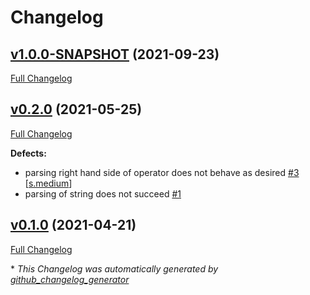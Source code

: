 # Changelog

## [v1.0.0-SNAPSHOT](https://github.com/NASA-PDS/api-search-query-lexer/tree/v1.0.0-SNAPSHOT) (2021-09-23)

[Full Changelog](https://github.com/NASA-PDS/api-search-query-lexer/compare/v0.2.0...v1.0.0-SNAPSHOT)

## [v0.2.0](https://github.com/NASA-PDS/api-search-query-lexer/tree/v0.2.0) (2021-05-25)

[Full Changelog](https://github.com/NASA-PDS/api-search-query-lexer/compare/v0.1.0...v0.2.0)

**Defects:**

- parsing right hand side of operator does not behave as desired [\#3](https://github.com/NASA-PDS/api-search-query-lexer/issues/3) [[s.medium](https://github.com/NASA-PDS/api-search-query-lexer/labels/s.medium)]
- parsing of string does not succeed [\#1](https://github.com/NASA-PDS/api-search-query-lexer/issues/1)

## [v0.1.0](https://github.com/NASA-PDS/api-search-query-lexer/tree/v0.1.0) (2021-04-21)

[Full Changelog](https://github.com/NASA-PDS/api-search-query-lexer/compare/f659ff7db23e43afb48fb1cc482fd8c9f8402eec...v0.1.0)



\* *This Changelog was automatically generated by [github_changelog_generator](https://github.com/github-changelog-generator/github-changelog-generator)*
